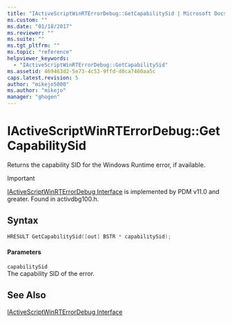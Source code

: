 ```yaml
---
title: "IActiveScriptWinRTErrorDebug::GetCapabilitySid | Microsoft Docs"
ms.custom: ""
ms.date: "01/18/2017"
ms.reviewer: ""
ms.suite: ""
ms.tgt_pltfrm: ""
ms.topic: "reference"
helpviewer_keywords: 
  - "IActiveScriptWinRTErrorDebug::GetCapabilitySid"
ms.assetid: 469463d2-5e73-4c53-9ffd-d0ca7460aa5c
caps.latest.revision: 5
author: "mikejo5000"
ms.author: "mikejo"
manager: "ghogen"
---
```

# IActiveScriptWinRTErrorDebug::GetCapabilitySid
Returns the capability SID for the Windows Runtime error, if available.  
  
> [!IMPORTANT]
> [IActiveScriptWinRTErrorDebug Interface](../../winscript/reference/iactivescriptwinrterrordebug-interface.md) is implemented by PDM v11.0 and greater. Found in activdbg100.h.  
  
## Syntax  
  
```cpp  
HRESULT GetCapabilitySid([out] BSTR * capabilitySid);  
```  
  
#### Parameters  
 `capabilitySid`  
 The capability SID of the error.  
  
## See Also  
 [IActiveScriptWinRTErrorDebug Interface](../../winscript/reference/iactivescriptwinrterrordebug-interface.md)